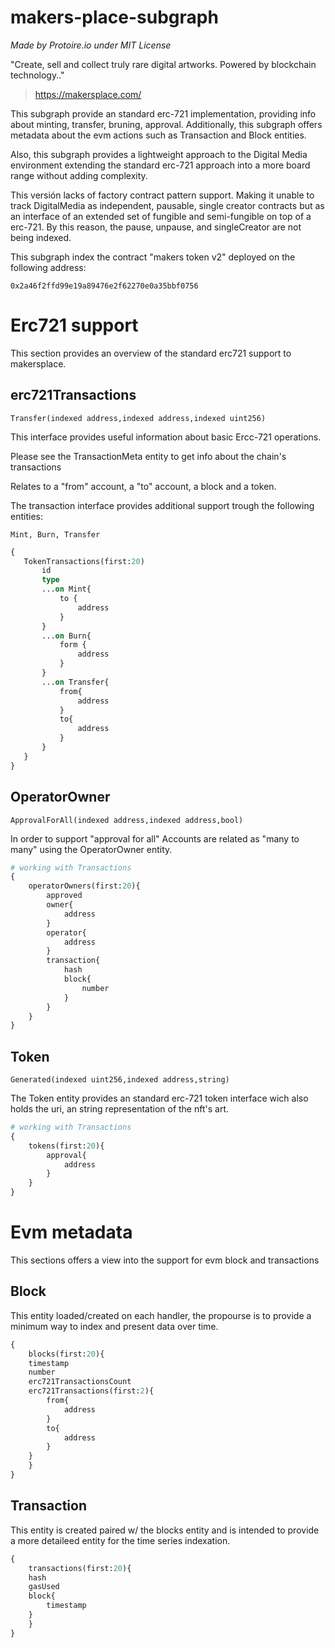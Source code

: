 # makers-place-subgraph
_Made by Protoire.io under MIT License_

"Create, sell and collect truly rare digital artworks. Powered by blockchain technology.."
 > https://makersplace.com/

This subgraph provide an standard erc-721 implementation, providing info about minting, transfer, bruning, approval. Additionally, this subgraph offers metadata about the evm actions such as Transaction and Block entities.

Also, this subgraph provides a lightweight approach to the Digital Media environment extending the standard erc-721 approach into a more board range without adding complexity.

This versión lacks of factory contract pattern support. Making it unable to track DigitalMedia as independent, pausable, single creator contracts but as an interface of an extended set of fungible and semi-fungible on top of a erc-721. By this reason, the pause, unpause, and singleCreator are not being indexed.

This subgraph index the contract "makers token v2" deployed on the following address:

	0x2a46f2ffd99e19a89476e2f62270e0a35bbf0756

# Erc721 support

This section provides an overview of the standard erc721 support to makersplace.

## erc721Transactions

	Transfer(indexed address,indexed address,indexed uint256)

This interface provides useful information about basic Ercc-721 operations. 

Please see the TransactionMeta entity to get info about the chain's transactions

Relates to a "from" account, a "to" account, a block and a token. 

The transaction interface provides additional support trough the following entities:

	Mint, Burn, Transfer

```graphql
{
   TokenTransactions(first:20)
	   id
	   type
	   ...on Mint{
		   to {
			   address
		   }
	   }
	   ...on Burn{
		   form {
			   address
		   }
	   }
	   ...on Transfer{
		   from{
			   address
		   }
		   to{
			   address
		   }
	   }
   }
}
```


## OperatorOwner

	ApprovalForAll(indexed address,indexed address,bool)

In order to support "approval for all" Accounts are related as "many to many" using the OperatorOwner entity.

```graphql
# working with Transactions
{
	operatorOwners(first:20){
		approved
		owner{
			address
		}
		operator{
			address
		}
		transaction{
			hash
			block{
				number
			}
		}
	}
}

```

## Token

	Generated(indexed uint256,indexed address,string)

The Token entity provides an standard erc-721 token interface wich also holds the uri, an string representation of the nft's art.

```graphql
# working with Transactions
{
	tokens(first:20){
		approval{
			address
		}
	}
}
```
# Evm metadata

This sections offers a view into the support for evm block and transactions

## Block

This entity loaded/created on each handler, the propourse is to provide a minimum way to index and present data over time. 

```graphql
{
	blocks(first:20){
	timestamp
	number
	erc721TransactionsCount
	erc721Transactions(first:2){
		from{
			address
		}
		to{
			address
		}
	}
	}
}
```

## Transaction 

This entity is created paired w/ the blocks entity and is intended to provide a more detaileed entity for the time series indexation.

```graphql
{
	transactions(first:20){
	hash
	gasUsed
	block{
		timestamp
	}
	}
}
```

